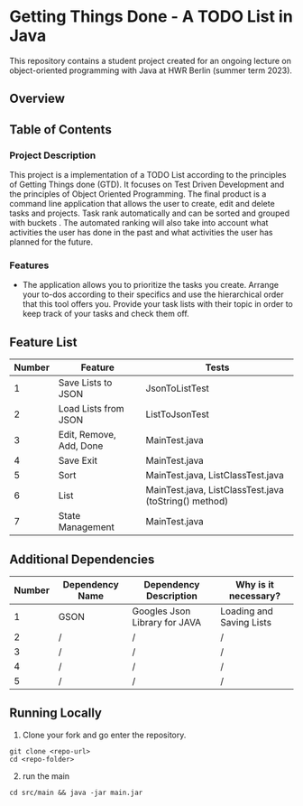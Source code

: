 # Getting Things Done - A TODO List in Java


This repository contains a student project created for an ongoing lecture on object-oriented programming with Java at HWR Berlin (summer term 2023).

## Overview
## Table of Contents



### Project Description
This project is a implementation of a TODO List according to the principles of Getting Things done (GTD).
It focuses on Test Driven Development and the principles of Object Oriented Programming.
The final product is a command line application that allows the user to create, edit and delete tasks and projects.
Task rank automatically and can be sorted and grouped with buckets .
The automated ranking will also take into account what activities the user has done in the past and what activities the user has planned for the future.
### Features

- The application allows you to prioritize the tasks you create.
  Arrange your to-dos according to their specifics and use the hierarchical order that this tool offers you. Provide your task lists with their topic in order to keep track of your tasks and check them off.



## Feature List

[TODO]: # (For each feature implemented, add a row to the table!)

| Number | Feature | Tests | 
|--------|---------|-------|
| 1      | Save Lists to JSON          | JsonToListTest |
| 2      | Load Lists from JSON        | ListToJsonTest |
| 3      | Edit, Remove, Add, Done       | MainTest.java     |
| 4      | Save Exit       | MainTest.java     |
| 5      | Sort      | MainTest.java, ListClassTest.java     |
| 6      | List       | MainTest.java, ListClassTest.java (toString() method)  |
| 7      | State Management       | MainTest.java     |

## Additional Dependencies

[TODO]: # (For each additional dependency your project requires- Add an additional row to the table!)

| Number | Dependency Name | Dependency Description | Why is it necessary? |
|--------|-----------------|------------------------|----------------------|
| 1      | GSON | Googles Json Library for JAVA | Loading and Saving Lists |
| 2      | /               | /                      | /                    |
| 3      | /               | /                      | /                    |
| 4      | /               | /                      | /                    |
| 5      | /               | /                      | /                    |

## Running Locally

1. Clone your fork and go enter the repository.
```
git clone <repo-url>
cd <repo-folder>
```
2. run the main
```
cd src/main && java -jar main.jar
```
